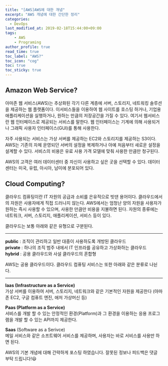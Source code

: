 ```yaml
---
title: "[AWS]AWS에 대한 개념"
excerpt: "AWS 개념에 대한 간단한 정리"
categories: 
  - DevOps
last_modified_at: 2019-02-18T15:44:00+09:00
tags: 
    - AWS
    - Programing
author_profile: true
read_time: true
toc_label: "AWS?" 
toc_icon: "cog" 
toc: true
toc_sticky: true
---
```


## Amazon Web Service?
아마존 웹 서비스(AWS)는 추상화된 각기 다른 계층에 서버, 스토리지, 네트워킹 솔루션을 제공하는 웹 플랫폼이다. 이서비스들을 이용하여 웹 사이트를
호스팅 하거나, 기업용 애플리케이션을 실행하거나, 원하는 만큼의 저장공간을 가질 수 있다.
여기서 웹서비스란 웹 인터페이스로 제공되는 서비스를 말한다. 웹 인터페이스는 기계에 의해 사용되거나 그래픽 사용자 인터페이스(GUI)를 통해 사용한다.  
  
자주 사용되는 서비스는 가상 서버를 제공하는 EC2와 스토리지를 제공하는 S3이다. AWS는 기존의 자체 운영되던 서버의 설정을 복제하거나
아예 처음부터 새로운 설정을 설계할 수 있다. 서비스의 비용은 유료 사용 가격 모델에 맞춰 사용한 만큼만 청구된다.  
  
AWS의 고객은 여러 데이터센터 중 자신이 사용하고 싶은 곳을 선택할 수 있다. 데이터센터는 미국, 유럽, 아시아, 남미에 분포되어 있다.
  
  
  
  
## Cloud Computing?
클라우드 컴퓨팅이란 IT 자원의 공급과 소비를 은유적으로 빗댄 용어이다. 클라우드에서의 자원은 사용자에게 직접 드러나지 않는다. 
AWS에서는 엄청난 양의 자원을 사용자가 원하는 즉시 사용할 수 있으며, 사용한 만큼만 비용을 지불하면 된다.
자원의 종류에는 네트워크, 서버, 스토리지, 애플리케이션, 서비스 등이 있다.
  
클라우드는 보통 아래와 같은 유형으로 구분된다.  
  
---
**public** : 조직이 관리하고 일반 대중이 사용하도록 개방된 클라우드  
**private** : 하나의 조직 범주 내에서 IT 인프라를 공유하고 가상화하는 클라우드  
**hybrid** : 공용 클라우드와 사설 클라우드의 혼합형  
  
AWS는 공용 클라우드이다. 클라우드 컴퓨팅 서비스는 또한 아래와 같은 분류로 나뉜다.  
  
---
**Iaas (Infrastructure as a Service)**  
가상 서버를 이용하여 서버, 스토리지, 네트워크와 같은 기본적인 자원을 제공한다 (아마존 EC2, 구글 컴퓨트 엔진, 애저 가상머신 등)  
  
**Paas (Platform as a Service)**  
서비스를 개발 할 수 있는 안정적인 환경(Platform)과 그 환경을 이용하는 응용 프로그램을 개발 할 수 있는 API까지 제공한다.  
  
**Saas** (Software as a Serivce)  
메일 서비스와 같은 소프트웨어 서비스를 제공하며, 사용자는 바로 서비스를 사용만 하면 된다.  
  
  
AWS의 기본 개념에 대해 간략하게 포스팅 하였습니다. 잘못된 정보나 피드백은 댓글 부탁 드립니다!😃

 
 
 
 
